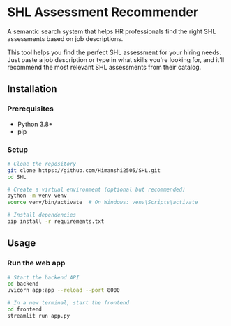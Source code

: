 
# SHL Assessment Recommender

A semantic search system that helps HR professionals find the right SHL assessments based on job descriptions.

This tool helps you find the perfect SHL assessment for your hiring needs. Just paste a job description or type in what skills you're looking for, and it'll recommend the most relevant SHL assessments from their catalog.

## Installation

### Prerequisites

- Python 3.8+
- pip

### Setup

```bash
# Clone the repository
git clone https://github.com/Himanshi2505/SHL.git
cd SHL

# Create a virtual environment (optional but recommended)
python -m venv venv
source venv/bin/activate  # On Windows: venv\Scripts\activate

# Install dependencies
pip install -r requirements.txt
```

## Usage

### Run the web app

```bash
# Start the backend API
cd backend
uvicorn app:app --reload --port 8000

# In a new terminal, start the frontend
cd frontend
streamlit run app.py
```
